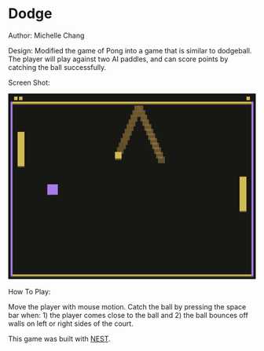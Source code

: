 # Dodge

Author: Michelle Chang

Design: Modified the game of Pong into a game that is similar to dodgeball. The player will play against two AI paddles, and can score points by catching the ball successfully.

Screen Shot:

![Screen Shot](screenshot.png)

How To Play:

Move the player with mouse motion.
Catch the ball by pressing the space bar when: 1) the player comes close to the ball and 2) the ball bounces off walls on left or right sides of the court.

This game was built with [NEST](NEST.md).

